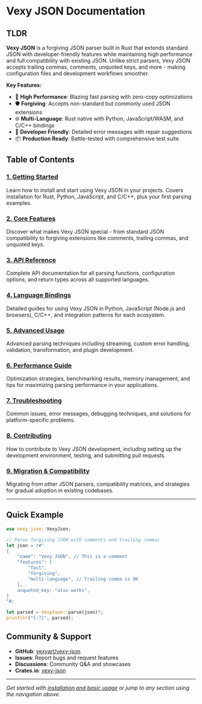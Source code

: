 # Vexy JSON Documentation

## TLDR

**Vexy JSON** is a forgiving JSON parser built in Rust that extends standard JSON with developer-friendly features while maintaining high performance and full compatibility with existing JSON. Unlike strict parsers, Vexy JSON accepts trailing commas, comments, unquoted keys, and more - making configuration files and development workflows smoother.

**Key Features:**
- 🚀 **High Performance**: Blazing fast parsing with zero-copy optimizations
- 🛡️ **Forgiving**: Accepts non-standard but commonly used JSON extensions
- 🌐 **Multi-Language**: Rust native with Python, JavaScript/WASM, and C/C++ bindings
- 🔧 **Developer Friendly**: Detailed error messages with repair suggestions
- 📦 **Production Ready**: Battle-tested with comprehensive test suite

## Table of Contents

### [1. Getting Started](getting-started.md)
Learn how to install and start using Vexy JSON in your projects. Covers installation for Rust, Python, JavaScript, and C/C++, plus your first parsing examples.

### [2. Core Features](core-features.md)
Discover what makes Vexy JSON special - from standard JSON compatibility to forgiving extensions like comments, trailing commas, and unquoted keys.

### [3. API Reference](api-reference.md)
Complete API documentation for all parsing functions, configuration options, and return types across all supported languages.

### [4. Language Bindings](language-bindings.md)
Detailed guides for using Vexy JSON in Python, JavaScript (Node.js and browsers), C/C++, and integration patterns for each ecosystem.

### [5. Advanced Usage](advanced-usage.md)
Advanced parsing techniques including streaming, custom error handling, validation, transformation, and plugin development.

### [6. Performance Guide](performance-guide.md)
Optimization strategies, benchmarking results, memory management, and tips for maximizing parsing performance in your applications.

### [7. Troubleshooting](troubleshooting.md)
Common issues, error messages, debugging techniques, and solutions for platform-specific problems.

### [8. Contributing](contributing.md)
How to contribute to Vexy JSON development, including setting up the development environment, testing, and submitting pull requests.

### [9. Migration & Compatibility](migration-compatibility.md)
Migrating from other JSON parsers, compatibility matrices, and strategies for gradual adoption in existing codebases.

---

## Quick Example

```rust
use vexy_json::VexyJson;

// Parse forgiving JSON with comments and trailing commas
let json = r#"
{
    "name": "Vexy JSON", // This is a comment
    "features": [
        "fast",
        "forgiving",
        "multi-language", // Trailing comma is OK
    ],
    unquoted_key: "also works",
}
"#;

let parsed = VexyJson::parse(json)?;
println!("{:?}", parsed);
```

## Community & Support

- **GitHub**: [vexyart/vexy-json](https://github.com/vexyart/vexy-json)
- **Issues**: Report bugs and request features
- **Discussions**: Community Q&A and showcases
- **Crates.io**: [vexy-json](https://crates.io/crates/vexy-json)

---

*Get started with [installation and basic usage](getting-started.md) or jump to any section using the navigation above.*